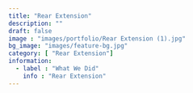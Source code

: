 ```yaml
---
title: "Rear Extension"
description: ""
draft: false
image : "images/portfolio/Rear Extension (1).jpg"
bg_image: "images/feature-bg.jpg"
category: [ "Rear Extension"]
information:
  - label : "What We Did"
    info : "Rear Extension"
---
```



